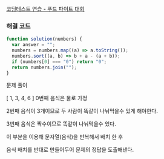 [코딩테스트 연습 - 푸드 파이트 대회](https://school.programmers.co.kr/learn/courses/30/lessons/134240)

### 해결 코드

```jsx
function solution(numbers) {
  var answer = "";
  numbers = numbers.map((a) => a.toString());
  numbers.sort((a, b) => b + a - (a + b));
  if (numbers[0] === "0") return "0";
  return numbers.join("");
}
```

문제 풀이

[ 1, 3, 4, 6 ] 0번째 음식은 물로 가정

2번째 음식이 3개이므로 두 사람이 똑같이 나눠먹을수 있게 해야한다.

3번째 음식은 짝수이므로 똑같이 나눠먹을수 있다.

이 부분을 이용해 문자열(음식)을 반복해서 배치 한 후

음식 배치를 반대로 만들어두어 문제의 정답을 도출해낸다.
